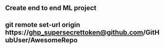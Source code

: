 ## Create end to end ML project
## git remote set-url origin https://ghp_supersecrettoken@github.com/GitHubUser/AwesomeRepo